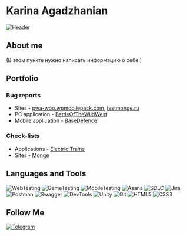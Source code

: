 # Karina Agadzhanian 
![Header](https://github.com/Karina23456787/Karina23456787/assets/144464502/8b3fc874-da77-45ae-94e9-43aadef24312)



## About me
(В этом пункте нужно написать информацию о себе.)

## Portfolio 

### Bug reports 
- Sites - [pwa-woo.wpmobilepack.com](https://ru.yougile.com/board/gmtqs0nmghs9), [testmonge.ru](https://ru.yougile.com/board/ulj763a135ea)
- PC application - [BattleOfTheWildWest](https://ru.yougile.com/board/nv1pt1xx33sx)
- Mobile application - [BaseDefence](https://ru.yougile.com/board/vnj0ou43o62j)

### Check-lists
- Applications - [Electric Trains](https://docs.google.com/spreadsheets/d/1QNpmKUyAh1fLocpqeX94kI_WdBOB_-YcMgqbQjyagIk/edit?usp=sharing)   
- Sites - [Monge](https://docs.google.com/spreadsheets/d/1S5s7e-kUV7XK7Ala99q8zieJD3pOclpVfD-eESvVpUk/edit?usp=sharing) 




## Languages and Tools
![WebTesting](https://img.shields.io/badge/-WebTesting-556AC1?style=for-the-badge&logo=WebTesting&logoColor=556AC1)
![GameTesting](https://img.shields.io/badge/-GameTesting-FAB000?style=for-the-badge&logo=GameTesting&logoColor=FAB000)
![MobileTesting](https://img.shields.io/badge/-MobileTesting-4592C1?style=for-the-badge&logo=MobileTesting&logoColor=4592C1)
![Asana](https://img.shields.io/badge/-Asana-363639?style=for-the-badge&logo=Asana&logoColor=F06A6A)
![SDLC](https://img.shields.io/badge/-SDLC-A4BEF1?style=for-the-badge&logo=SDLC&logoColor=A4BEF1)
![Jira](https://img.shields.io/badge/-Jira-629FF6?style=for-the-badge&logo=Jira&logoColor=166BE0)
![Postman](https://img.shields.io/badge/-Postman-D7D0AD?style=for-the-badge&logo=Postman&logoColor=FB7C29)
![Swagger](https://img.shields.io/badge/-Swagger-173648?style=for-the-badge&logo=Swagger&logoColor=8BB600)
![DevTools](https://img.shields.io/badge/-DevTools-266EE4?style=for-the-badge&logo=DevTools&logoColor=266EE4)
![Unity](https://img.shields.io/badge/-Unity-757879?style=for-the-badge&logo=Unity&logoColor=000000)
![Git](https://img.shields.io/badge/-Git-181617?style=for-the-badge&logo=Git&logoColor=F0F0F0)
![HTML5](https://img.shields.io/badge/-HTML5-3A3B3D?style=for-the-badge&logo=HTML5&logoColor=64C18)
![CSS3](https://img.shields.io/badge/-CSS3-254ADC?style=for-the-badge&logo=CSS3&logoColor=2094EF)




## Follow Me
[ ![Telegram](https://img.shields.io/badge/-Telegram-30A5D8?style=for-the-badge&logo=Telegram&logoColor=F6F9FA) ](https://t.me/AKarina13)

